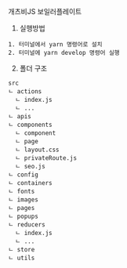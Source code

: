 개츠비JS 보일러플레이트

1. 실행방법

```
1. 터미널에서 yarn 명령어로 설치
2. 터미널에 yarn develop 명령어 실행
```

2. 폴더 구조

```
src
ㄴ actions
  ㄴ index.js
  ㄴ ...
ㄴ apis
ㄴ components
  ㄴ component
  ㄴ page
  ㄴ layout.css
  ㄴ privateRoute.js
  ㄴ seo.js
ㄴ config
ㄴ containers
ㄴ fonts
ㄴ images
ㄴ pages
ㄴ popups
ㄴ reducers
  ㄴ index.js
  ㄴ ...
ㄴ store
ㄴ utils
```